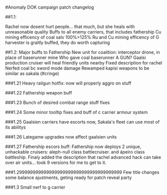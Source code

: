 #Anomaly DOK campaign patch changelog 

##1.1:

Rachel now dosent hurt people... that much, but she heals with unreasonable quality
Buffs to all enemy carriers, that includes fathership
Cu mining efficency of coal salv 100%>125%
Ru and Cu mining efficency of G harvester is graitly buffed, they do worth capturing

##1.2:
Major buffs to Fathership
New unit for coalition: interceptor drone, in place of baserunner mine
Who gave coal baserunner A GUN?
Gaalsi production cruiser will heal friendly units nearby
Fixed description for rachel
Nerfed coal bc sword mode damage
Rewamped kapisi weapons to be similar as sakala (#cringe)

###1.21
Heavy railgun hotfix: now will properly aggro on stuff

###1.22
Fathership weapon buff

###1.23
Bunch of desired combat range stuff fixes

###1.24
Some minor tooltip fixes and buff of c carrier armour system

###1.25 
Gaalsien carriers have escorts now, Sakala's fleet can use most of its abilitys

###1.26
Lategame upgrades now affect gaalsien units

###1.27
Fathership escors buff:
Fathership now deploys 2 unique, unhackable cruisers: aleph-null class battlecruiser. and ápeiro class battleship.
Finaly added the description that rachel advanced hack can take over air units... took 9 versions for me to get to it.

###1.299999999999999999999999999999999999999
Few title changes some balance ajustments, geting ready for patch reveal party

###1.3
Small nerf to g carrier
